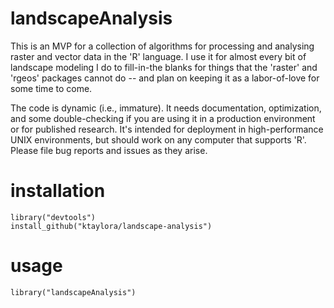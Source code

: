 # landscapeAnalysis
This is an MVP for a collection of algorithms for processing and analysing raster and vector data in the 'R' language.  I use it for almost every bit of landscape modeling I do to fill-in-the blanks for things that the 'raster' and 'rgeos' packages cannot do -- and plan on keeping it as a labor-of-love for some time to come. 

The code is dynamic (i.e., immature).  It needs documentation, optimization, and some double-checking if you are using it in a production environment or for published research. It's intended for deployment in high-performance UNIX environments, but should work on any computer that supports 'R'. Please file bug reports and issues as they arise.  

# installation
```
library("devtools")
install_github("ktaylora/landscape-analysis")
```

# usage
```
library("landscapeAnalysis")
```

